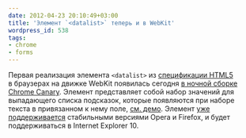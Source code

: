 ```yaml
---
date: 2012-04-23 20:10:49+03:00
title: 'Элемент `<datalist>` теперь и в WebKit'
wordpress_id: 538
tags:
- chrome
- forms
---
```


Первая реализация элемента `<datalist>` из [спецификации HTML5][1] в браузерах на движке WebKit появилась сегодня [в ночной сборке Chrome Canary][2]. Элемент представляет собой набор значений для выпадающего списка подсказок, которые появляются при наборе текста в привязанном к нему поле, [см. демо][3]. Элемент [уже поддерживается][4] стабильными версиями Opera и Firefox, и будет поддерживаться в Internet Explorer 10.

[1]: http://www.whatwg.org/specs/web-apps/current-work/multipage/common-input-element-attributes.html#the-list-attribute
[2]: http://updates.html5rocks.com/2012/04/datalist-landed-in-Chrome-Canary
[3]: http://demo.agektmr.com/datalist/
[4]: http://caniuse.com/#feat=datalist
